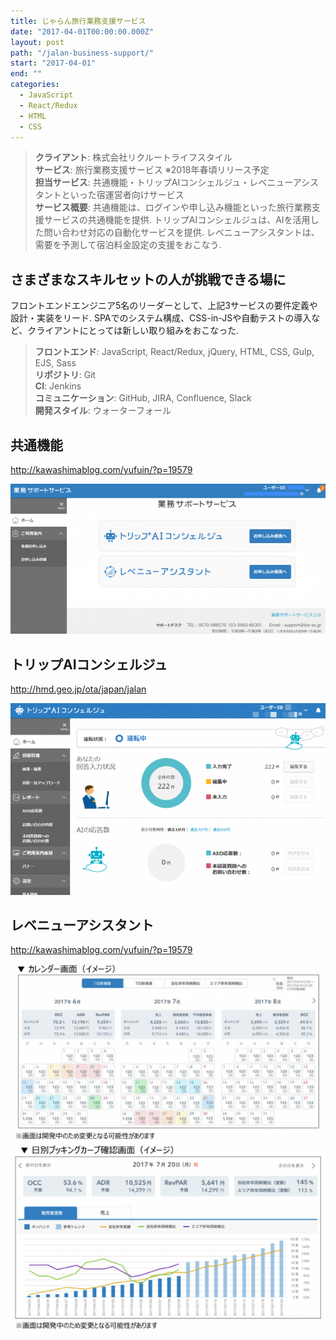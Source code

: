 ```yaml
---
title: じゃらん旅行業務支援サービス
date: "2017-04-01T00:00:00.000Z"
layout: post
path: "/jalan-business-support/"
start: "2017-04-01"
end: ""
categories:
  - JavaScript
  - React/Redux
  - HTML
  - CSS
---
```


> <b>クライアント</b>: 株式会社リクルートライフスタイル<br />
> <b>サービス</b>: 旅行業務支援サービス ※2018年春頃リリース予定<br />
> <b>担当サービス</b>: 共通機能・トリップAIコンシェルジュ・レベニューアシスタントといった宿運営者向けサービス<br />
> <b>サービス概要</b>:
> 共通機能は、ログインや申し込み機能といった旅行業務支援サービスの共通機能を提供.
> トリップAIコンシェルジュは、AIを活用した問い合わせ対応の自動化サービスを提供.
> レベニューアシスタントは、需要を予測して宿泊料金設定の支援をおこなう.

<!--more-->

## さまざまなスキルセットの人が挑戦できる場に
フロントエンドエンジニア5名のリーダーとして、上記3サービスの要件定義や設計・実装をリード.
SPAでのシステム構成、CSS-in-JSや自動テストの導入など、クライアントにとっては新しい取り組みをおこなった.

> <b>フロントエンド</b>: JavaScript, React/Redux, jQuery, HTML, CSS, Gulp, EJS, Sass<br />
> <b>リポジトリ</b>: Git<br />
> <b>CI</b>: Jenkins<br />
> <b>コミュニケーション</b>: GitHub, JIRA, Confluence, Slack<br />
> <b>開発スタイル</b>: ウォーターフォール

## 共通機能
http://kawashimablog.com/yufuin/?p=19579

<img src="./jlnbs-common.png" alt="共通機能" />

## トリップAIコンシェルジュ
http://hmd.geo.jp/ota/japan/jalan

<img src="./jlnbs-ai.png" alt="トリップAIコンシェルジュ" />

## レベニューアシスタント
http://kawashimablog.com/yufuin/?p=19579

<img src="./jlnbs-rev-calendar.png" alt="レベニューアシスタントのカレンダー" />

<img src="./jlnbs-rev-chart.png" alt="レベニューアシスタントのチャート" />
